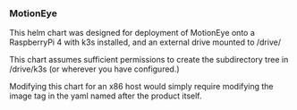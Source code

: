 ### MotionEye

This helm chart was designed for deployment of MotionEye onto a RaspberryPi 4 with k3s installed, and an external drive mounted to /drive/

This chart assumes sufficient permissions to create the subdirectory tree in /drive/k3s (or wherever you have configured.)

Modifying this chart for an x86 host would simply require modifying the image tag in the yaml named after the product itself.
